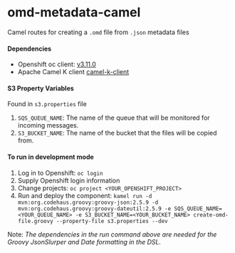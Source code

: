# omd-metadata-camel

Camel routes for creating a `.omd` file from `.json` metadata files

#### Dependencies
- Openshift oc client: [v3.11.0](https://github.com/openshift/origin/releases/tag/v3.11.0 "Openshift oc client")
- Apache Camel K client [camel-k-client](https://github.com/apache/camel-k/releases "Apache camel-k-client")

#### S3 Property Variables
Found in `s3.properties` file

1. `SQS_QUEUE_NAME`: The name of the queue that will be monitored for incoming messages.
2. `S3_BUCKET_NAME`: The name of the bucket that the files will be copied from. 

#### To run in development mode
1. Log in to Openshift: `oc login`
2. Supply Openshift login information
3. Change projects: `oc project <YOUR_OPENSHIFT_PROJECT>`
4. Run and deploy the component: ```kamel run -d mvn:org.codehaus.groovy:groovy-json:2.5.9 -d mvn:org.codehaus.groovy:groovy-dateutil:2.5.9 -e SQS_QUEUE_NAME=<YOUR_QUEUE_NAME> -e S3_BUCKET_NAME=<YOUR_BUCKET_NAME> create-omd-file.groovy --property-file s3.properties --dev```
 
 Note: _The dependencies in the run command above are needed for the Groovy JsonSlurper and Date formatting in the DSL._
